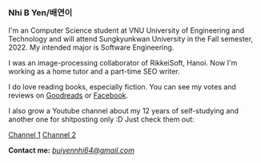 ### Nhi B Yen/배연이
I'm an Computer Science student at VNU University of Engineering and Technology and will attend Sungkyunkwan University in the Fall semester, 2022. 
My intended major is Software Engineering.

I was an image-processing collaborator of RikkeiSoft, Hanoi. Now I'm working as a home tutor and a part-time SEO writer. 

I do love reading books, especially fiction. You can see my votes and reviews on 
[Goodreads](https://www.goodreads.com/longlivebuinhi) or [Facebook](https://www.facebook.com/keepmysadnessaway/).

I also grow a Youtube channel about my 12 years of self-studying and another one for shitposting only :D Just check them out: 

[Channel 1](https://www.youtube.com/channel/UCbtHncKm1F43lEFtdcWTkXw)
[Channel 2](https://www.youtube.com/channel/UC08c-HWp9cjVAV9lzbzmjew)



**Contact me:** *buiyennhi64@gmail.com*

<!---
longlivebuinhi/longlivebuinhi is a ✨ special ✨ repository because its `README.md` (this file) appears on your GitHub profile.
You can click the Preview link to take a look at your changes.
--->
